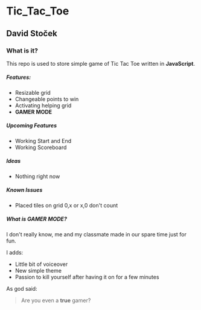 # Tic_Tac_Toe 
## David Stoček

### What is it?

This repo is used to store simple game of Tic Tac Toe written in **JavaScript**.

##### Features:

- Resizable grid
- Changeable points to win
- Activating helping grid
- **GAMER MODE**

##### Upcoming Features

- Working Start and End
- Working Scoreboard

##### Ideas

- Nothing right now

##### Known Issues

- Placed tiles on grid 0,x or x,0 don't count

##### What is GAMER MODE?

I don't really know, me and my classmate made in our spare time just for fun.

I adds:

- Little bit of voiceover
- New simple theme
- Passion to kill yourself after having it on for a few minutes

As god said:
> Are you even a **true** gamer?




